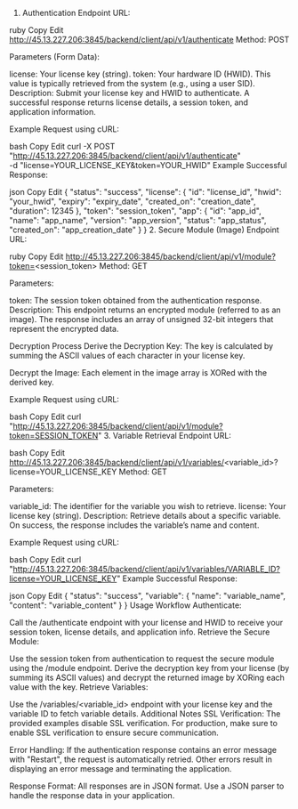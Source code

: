 1. Authentication Endpoint
URL:

ruby
Copy
Edit
http://45.13.227.206:3845/backend/client/api/v1/authenticate
Method:
POST

Parameters (Form Data):

license: Your license key (string).
token: Your hardware ID (HWID). This value is typically retrieved from the system (e.g., using a user SID).
Description:
Submit your license key and HWID to authenticate. A successful response returns license details, a session token, and application information.

Example Request using cURL:

bash
Copy
Edit
curl -X POST "http://45.13.227.206:3845/backend/client/api/v1/authenticate" \
     -d "license=YOUR_LICENSE_KEY&token=YOUR_HWID"
Example Successful Response:

json
Copy
Edit
{
  "status": "success",
  "license": {
    "id": "license_id",
    "hwid": "your_hwid",
    "expiry": "expiry_date",
    "created_on": "creation_date",
    "duration": 12345
  },
  "token": "session_token",
  "app": {
    "id": "app_id",
    "name": "app_name",
    "version": "app_version",
    "status": "app_status",
    "created_on": "app_creation_date"
  }
}
2. Secure Module (Image) Endpoint
URL:

ruby
Copy
Edit
http://45.13.227.206:3845/backend/client/api/v1/module?token=<session_token>
Method:
GET

Parameters:

token: The session token obtained from the authentication response.
Description:
This endpoint returns an encrypted module (referred to as an image). The response includes an array of unsigned 32-bit integers that represent the encrypted data.

Decryption Process
Derive the Decryption Key:
The key is calculated by summing the ASCII values of each character in your license key.

Decrypt the Image:
Each element in the image array is XORed with the derived key.

Example Request using cURL:

bash
Copy
Edit
curl "http://45.13.227.206:3845/backend/client/api/v1/module?token=SESSION_TOKEN"
3. Variable Retrieval Endpoint
URL:

bash
Copy
Edit
http://45.13.227.206:3845/backend/client/api/v1/variables/<variable_id>?license=YOUR_LICENSE_KEY
Method:
GET

Parameters:

variable_id: The identifier for the variable you wish to retrieve.
license: Your license key (string).
Description:
Retrieve details about a specific variable. On success, the response includes the variable’s name and content.

Example Request using cURL:

bash
Copy
Edit
curl "http://45.13.227.206:3845/backend/client/api/v1/variables/VARIABLE_ID?license=YOUR_LICENSE_KEY"
Example Successful Response:

json
Copy
Edit
{
  "status": "success",
  "variable": {
    "name": "variable_name",
    "content": "variable_content"
  }
}
Usage Workflow
Authenticate:

Call the /authenticate endpoint with your license and HWID to receive your session token, license details, and application info.
Retrieve the Secure Module:

Use the session token from authentication to request the secure module using the /module endpoint.
Derive the decryption key from your license (by summing its ASCII values) and decrypt the returned image by XORing each value with the key.
Retrieve Variables:

Use the /variables/<variable_id> endpoint with your license key and the variable ID to fetch variable details.
Additional Notes
SSL Verification:
The provided examples disable SSL verification. For production, make sure to enable SSL verification to ensure secure communication.

Error Handling:
If the authentication response contains an error message with "Restart", the request is automatically retried. Other errors result in displaying an error message and terminating the application.

Response Format:
All responses are in JSON format. Use a JSON parser to handle the response data in your application.
